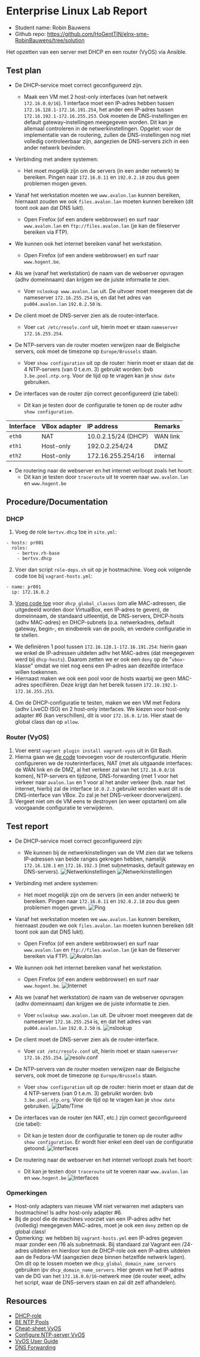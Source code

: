 # Enterprise Linux Lab Report

- Student name: Robin Bauwens
- Github repo: <https://github.com/HoGentTIN/elnx-sme-RobinBauwens/tree/solution>

Het opzetten van een server met DHCP en een router (VyOS) via Ansible.

## Test plan

- De DHCP-service moet correct geconfigureerd zijn.
  - Maak een VM met 2 host-only interfaces (van het netwerk `172.16.0.0/16`). 1 interface moet een IP-adres hebben tussen `172.16.128.1-172.16.191.254`, het ander een IP-adres tussen `172.16.192.1-172.16.255.253`. Ook moeten de DNS-instellingen en default gateway-instellingen meegegeven worden. Dit kan je allemaal controleren in de netwerkinstellingen. Opgelet: voor de implementatie van de routering, zullen de DNS-instellingen nog niet volledig controleerbaar zijn, aangezien de DNS-servers zich in een ander netwerk bevinden.
 
- Verbinding met andere systemen:
  - Het moet mogelijk zijn om de servers (in een ander netwerk) te bereiken. Pingen naar `172.16.0.11` en `192.0.2.10` zou dus geen problemen mogen geven.
  
- Vanaf het werkstation moeten we `www.avalon.lan` kunnen bereiken, hiernaast zouden we ook `files.avalon.lan` moeten kunnen bereiken (dit toont ook aan dat DNS lukt).
  - Open Firefox (of een andere webbrowser) en surf naar `www.avalon.lan` en `ftp://files.avalon.lan` (je kan de fileserver bereiken via FTP).

- We kunnen ook het internet bereiken vanaf het werkstation.
  - Open Firefox (of een andere webbrowser) en surf naar `www.hogent.be`.
  
- Als we (vanaf het werkstation) de naam van de webserver opvragen (adhv domeinnaam) dan krijgen we de juiste informatie te zien.
  - Voer `nslookup www.avalon.lan` uit. De uitvoer moet meegeven dat de nameserver `172.16.255.254` is, en dat het adres van `pu004.avalon.lan` `192.0.2.50` is.
  
- De client moet de DNS-server zien als de router-interface.
  - Voer `cat /etc/resolv.conf` uit, hierin moet er staan `nameserver 172.16.255.254`.
  
- De NTP-servers van de router moeten verwijzen naar de Belgische servers, ook moet de timezone op `Europe/Brussels` staan.
  - Voer `show configuration` uit op de router: hierin moet er staan dat de 4 NTP-servers (van 0 t.e.m. 3) gebruikt worden: bvb `3.be.pool.ntp.org`. Voor de tijd op te vragen kan je `show date` gebruiken.
  
- De interfaces van de router zijn correct geconfigureerd (zie tabel):
  - Dit kan je testen door de configuratie te tonen op de router adhv `show configuration`.
  
| Interface | VBox adapter | IP address          | Remarks  |
| :---      | :---         | :---                | :---     |
| `eth0`    | NAT          | 10.0.2.15/24 (DHCP) | WAN link |
| `eth1`    | Host-only    | 192.0.2.254/24      | DMZ      |
| `eth2`    | Host-only    | 172.16.255.254/16   | internal |
  
- De routering naar de webserver en het internet verloopt zoals het hoort:
  - Dit kan je testen door `traceroute` uit te voeren naar `www.avalon.lan` en `www.hogent.be`


## Procedure/Documentation

### DHCP

1. Voeg de role `bertvv.dhcp` toe in `site.yml`:
```
- hosts: pr001
  roles:
    - bertvv.rh-base
    - bertvv.dhcp
```
2. Voer dan script `role-deps.sh` uit op je hostmachine. Voeg ook volgende code toe bij `vagrant-hosts.yml`:
```
- name: pr001
  ip: 172.16.0.2
```

3. [Voeg code toe](https://github.com/HoGentTIN/elnx-sme-RobinBauwens/blob/solution/ansible/host_vars/pr001.yml) voor `dhcp_global_classes` (om alle MAC-adressen, die uitgedeeld worden door VirtualBox, een IP-adres te geven), de domeinnaam, de standaard uitleentijd, de DNS-servers, DHCP-hosts (adhv MAC-adres) en DHCP-subnets (o.a. netwerkadres, default gateway, begin-, en eindbereik van de pools, en verdere configuratie in te stellen. 
  - We definiëren 1 pool tussen `172.16.128.1-172.16.191.254`: hierin gaan we enkel de IP-adressen uitdelen adhv het MAC-adres (dat meegegeven werd bij `dhcp-hosts`). Daarom zetten we er ook een `deny` op de "`vbox`-klasse" omdat we niet nog eens een IP-adres aan dezelfde interface willen toekennen. 
  - Hiernaast maken we ook een pool voor de hosts waarbij we geen MAC-adres specifiëren. Deze krijgt dan het bereik tussen `172.16.192.1-172.16.255.253`.

4. Om de DHCP-configuratie te testen, maken we een VM met Fedora (adhv LiveCD ISO) en 2 host-only interfaces. We kiezen voor host-only adapter #6 (kan verschillen), dit is voor `172.16.0.1/16`. Hier staat de global class dan op `allow`.

### Router (VyOS)

1. Voer eerst `vagrant plugin install vagrant-vyos` uit in Git Bash.
2. Hierna gaan we [de code](https://github.com/HoGentTIN/elnx-sme-RobinBauwens/blob/solution/scripts/router-config.sh) toevoegen voor de routerconfiguratie. Hierin configureren we de routerinterfaces, NAT (met als uitgaande interfaces: de WAN link en de DMZ, al het verkeer zal van het `172.16.0.0/16` komen), NTP-servers en tijdzone, DNS-forwarding (met 1 voor het verkeer naar `avalon.lan` en 1 voor al het ander verkeer (bvb. naar het internet, hierbij zal de interface `10.0.2.3` gebruikt worden want dit is de DNS-interface van VBox. Zo zal je het DNS-verkeer doorverwijzen).
3. Vergeet niet om de VM eens te destroyen (en weer opstarten) om alle voorgaande configuratie te verwijderen.

## Test report

- De DHCP-service moet correct geconfigureerd zijn:
  - We kunnen bij de netwerkinstellingen van de VM zien dat we telkens IP-adressen van beide ranges gekregen hebben, namelijk `172.16.128.1` en `172.16.192.3` (met subnetmasks, default gateway en DNS-servers).
  ![Netwerkinstellingen](img/04/1.PNG)
  ![Netwerkinstellingen](img/04/2.PNG)

- Verbinding met andere systemen:
  - Het moet mogelijk zijn om de servers (in een ander netwerk) te bereiken. Pingen naar `172.16.0.11` en `192.0.2.10` zou dus geen problemen mogen geven.
   ![Ping](img/04/ping.PNG)
  
- Vanaf het werkstation moeten we `www.avalon.lan` kunnen bereiken, hiernaast zouden we ook `files.avalon.lan` moeten kunnen bereiken (dit toont ook aan dat DNS lukt).
  - Open Firefox (of een andere webbrowser) en surf naar `www.avalon.lan` en `ftp://files.avalon.lan` (je kan de fileserver bereiken via FTP). 
   ![Avalon.lan](img/04/avalon.lan.PNG)

- We kunnen ook het internet bereiken vanaf het werkstation.
  - Open Firefox (of een andere webbrowser) en surf naar `www.hogent.be`.
  ![Internet](img/04/4.PNG)
  
- Als we (vanaf het werkstation) de naam van de webserver opvragen (adhv domeinnaam) dan krijgen we de juiste informatie te zien.
  - Voer `nslookup www.avalon.lan` uit. De uitvoer moet meegeven dat de nameserver `172.16.255.254` is, en dat het adres van `pu004.avalon.lan` `192.0.2.50` is.
   ![nslookup](img/04/nslookup.PNG)
   
- De client moet de DNS-server zien als de router-interface.
  - Voer `cat /etc/resolv.conf` uit, hierin moet er staan `nameserver 172.16.255.254`.
   ![resolv.conf](img/04/resolv.conf.PNG) 
 
- De NTP-servers van de router moeten verwijzen naar de Belgische servers, ook moet de timezone op `Europe/Brussels` staan.
  - Voer `show configuration` uit op de router: hierin moet er staan dat de 4 NTP-servers (van 0 t.e.m. 3) gebruikt worden: bvb `3.be.pool.ntp.org`. Voor de tijd op te vragen kan je `show date` gebruiken.
   ![Date/Time](img/04/time.PNG)
   
- De interfaces van de router (en NAT, etc.) zijn correct geconfigureerd (zie tabel):
  - Dit kan je testen door de configuratie te tonen op de router adhv `show configuration`. Er wordt hier enkel een deel van de configuratie getoond.
  ![Interfaces](img/04/int.PNG)
  
- De routering naar de webserver en het internet verloopt zoals het hoort:
  - Dit kan je testen door `traceroute` uit te voeren naar `www.avalon.lan` en `www.hogent.be`
  ![Interfaces](img/04/4.PNG)
  
### Opmerkingen

- Host-only adapters van nieuwe VM niet verwarren met adapters van hostmachine! Is adhv host-only adapter #6.
- Bij de pool die de machines voorziet van een IP-adres adhv het (volledig) meegegeven MAC-adres, moet je ook een `deny` zetten op de global class!
- Opmerking: we hebben bij `vagrant-hosts.yml` een IP-adres gegeven maar zonder een /16 als subnetmask. Bij standaard zal Vagrant een /24-adres uitdelen en hierdoor kon de DHCP-role ook een IP-adres uitdelen aan de Fedora-VM (aangezien deze binnen hetzelfde netwerk lagen). Om dit op te lossen moeten we `dhcp_global_domain_name_servers` gebruiken ipv `dhcp_domain_name_servers`. Hier geven we het IP-adres van de DG van het `172.16.0.0/16`-netwerk mee (de router weet, adhv het script, waar de DNS-servers staan en zal dit zelf afhandelen).

## Resources
- [DHCP-role](https://github.com/bertvv/ansible-role-dhcp/tree/tests)
- [BE NTP Pools](http://www.pool.ntp.org/zone/be)
- [Cheat-sheet VyOS](https://github.com/bertvv/cheat-sheets/blob/master/print/VyOS.pdf)
- [Configure NTP-server VyOS](https://rbgeek.wordpress.com/2013/05/14/how-to-configure-ntp-server-and-timezone-on-vyatta/)
- [VyOS User Guide](https://wiki.vyos.net/wiki/User_Guide)
- [DNS Forwarding](https://wiki.vyos.net/wiki/DNS_forwarding)
